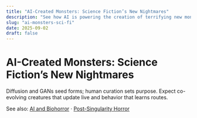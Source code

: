 ```yaml
---
title: "AI-Created Monsters: Science Fiction’s New Nightmares"
description: "See how AI is powering the creation of terrifying new monsters and horror aesthetics in sci-fi media."
slug: "ai-monsters-sci-fi"
date: 2025-09-02
draft: false
---
```


# AI-Created Monsters: Science Fiction’s New Nightmares

Diffusion and GANs seed forms; human curation sets purpose. Expect co-evolving creatures that update live and behavior that learns routes.

See also: [AI and Biohorror](/ai-biohorror) · [Post-Singularity Horror](/post-singularity-horror)
